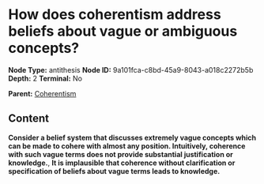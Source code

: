 # How does coherentism address beliefs about vague or ambiguous concepts?

**Node Type:** antithesis
**Node ID:** 9a101fca-c8bd-45a9-8043-a018c2272b5b
**Depth:** 2
**Terminal:** No

**Parent:** [Coherentism](coherentism.md)

## Content

**Consider a belief system that discusses extremely vague concepts which can be made to cohere with almost any position. Intuitively, coherence with such vague terms does not provide substantial justification or knowledge.**, **It is implausible that coherence without clarification or specification of beliefs about vague terms leads to knowledge.**
